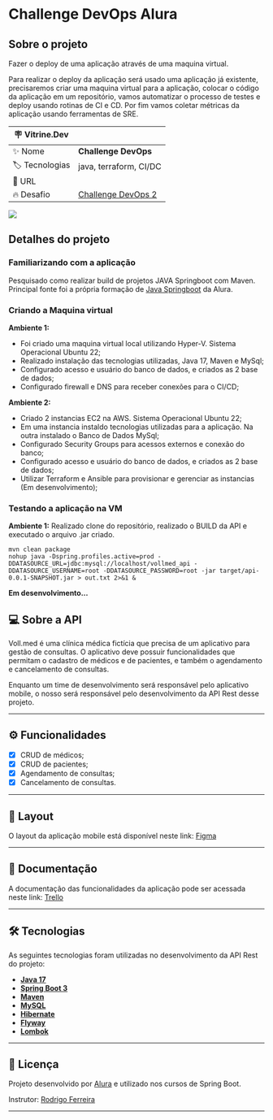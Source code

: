 # Challenge DevOps Alura

## Sobre o projeto

Fazer o deploy de uma aplicação através de uma maquina virtual. 

Para realizar o deploy da aplicação será usado uma aplicação já existente, precisaremos criar uma maquina virtual para a aplicação, colocar o código da aplicação em um repositório, vamos automatizar o processo de testes e deploy usando rotinas de CI e CD. Por fim vamos coletar métricas da aplicação usando ferramentas de SRE.

| :placard: Vitrine.Dev |     |
| -------------  | --- |
| :sparkles: Nome        | **Challenge DevOps**
| :label: Tecnologias | java, terraform, CI/DC
| :rocket: URL         | 
| :fire: Desafio     | [Challenge DevOps 2]([https://](https://www.alura.com.br/challenges/devops-2))

<!-- Inserir imagem com a #vitrinedev ao final do link -->
![](https://img.mandic.com.br/2018/06/Devops-o-que-e-DevOps-significado.png?rel=outbound#vitrinedev)

## Detalhes do projeto

### Familiarizando com a aplicação

Pesquisado como realizar build de projetos JAVA Springboot com Maven.
Principal fonte foi a própria formação de [Java Springboot]([https://](https://cursos.alura.com.br/formacao-spring-boot-3)) da Alura.

### Criando a Maquina virtual

**Ambiente 1:**

- Foi criado uma maquina virtual local utilizando Hyper-V. Sistema Operacional Ubuntu 22;  
- Realizado instalação das tecnologias utilizadas, Java 17, Maven e MySql;  
- Configurado acesso e usuário do banco de dados, e criados as 2 base de dados;  
- Configurado firewall e DNS para receber conexões para o CI/CD;  

**Ambiente 2:**

- Criado 2 instancias EC2 na AWS. Sistema Operacional Ubuntu 22;  
- Em uma instancia instaldo tecnologias utilizadas para a aplicação. Na outra instalado o Banco de Dados MySql;  
- Configurado Security Groups para acessos externos e conexão do banco;  
- Configurado acesso e usuário do banco de dados, e criados as 2 base de dados;  
- Utilizar Terraform e Ansible para provisionar e gerenciar as instancias (Em desenvolvimento);

### Testando a aplicação na VM

**Ambiente 1:**
Realizado clone do repositório, realizado o BUILD da API e executado o arquivo .jar criado.

`mvn clean package`  
`nohup java -Dspring.profiles.active=prod -DDATASOURCE_URL=jdbc:mysql://localhost/vollmed_api -DDATASOURCE_USERNAME=root -DDATASOURCE_PASSWORD=root -jar target/api-0.0.1-SNAPSHOT.jar > out.txt 2>&1 &`  


**Em desenvolvimento...**

## 💻 Sobre a API

Voll.med é uma clínica médica fictícia que precisa de um aplicativo para gestão de consultas. O aplicativo deve possuir funcionalidades que permitam o cadastro de médicos e de pacientes, e também o agendamento e cancelamento de consultas.

Enquanto um time de desenvolvimento será responsável pelo aplicativo mobile, o nosso será responsável pelo desenvolvimento da API Rest desse projeto.

---

## ⚙️ Funcionalidades

- [x] CRUD de médicos;
- [x] CRUD de pacientes;
- [x] Agendamento de consultas;
- [x] Cancelamento de consultas.

---

## 🎨 Layout

O layout da aplicação mobile está disponível neste link: <a href="https://www.figma.com/file/N4CgpJqsg7gjbKuDmra3EV/Voll.med">Figma</a>

---

## 📄 Documentação

A documentação das funcionalidades da aplicação pode ser acessada neste link: <a href="https://trello.com/b/O0lGCsKb/api-voll-med">Trello</a>

---

## 🛠 Tecnologias

As seguintes tecnologias foram utilizadas no desenvolvimento da API Rest do projeto:

- **[Java 17](https://www.oracle.com/java)**
- **[Spring Boot 3](https://spring.io/projects/spring-boot)**
- **[Maven](https://maven.apache.org)**
- **[MySQL](https://www.mysql.com)**
- **[Hibernate](https://hibernate.org)**
- **[Flyway](https://flywaydb.org)**
- **[Lombok](https://projectlombok.org)**

---

## 📝 Licença

Projeto desenvolvido por [Alura](https://www.alura.com.br) e utilizado nos cursos de Spring Boot.

Instrutor: [Rodrigo Ferreira](https://cursos.alura.com.br/user/rodrigo-ferreira) 

---
